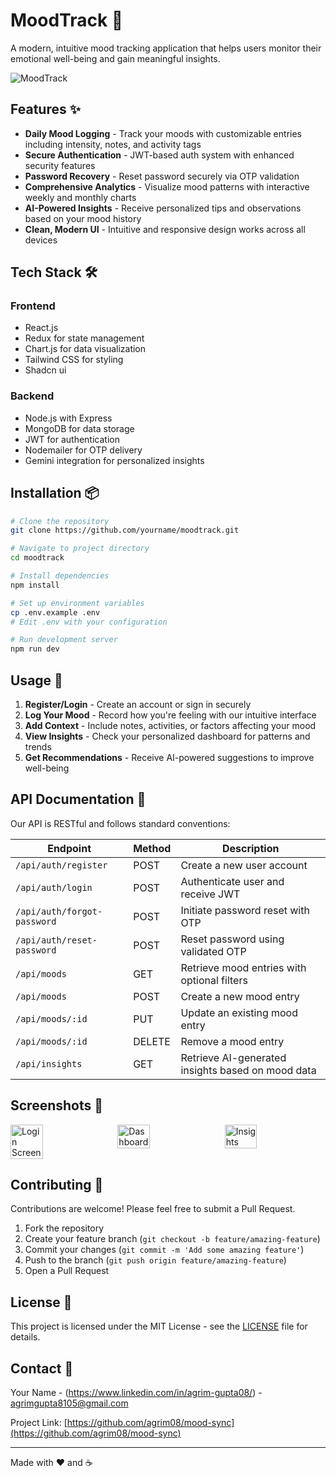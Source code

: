 # MoodTrack 🌈

A modern, intuitive mood tracking application that helps users monitor their emotional well-being and gain meaningful insights.

![MoodTrack](https://github.com/agrim08/mood-sync/raw/main/assets/banner.png)

## Features ✨

- **Daily Mood Logging** - Track your moods with customizable entries including intensity, notes, and activity tags
- **Secure Authentication** - JWT-based auth system with enhanced security features
- **Password Recovery** - Reset password securely via OTP validation
- **Comprehensive Analytics** - Visualize mood patterns with interactive weekly and monthly charts
- **AI-Powered Insights** - Receive personalized tips and observations based on your mood history
- **Clean, Modern UI** - Intuitive and responsive design works across all devices

## Tech Stack 🛠️

### Frontend
- React.js
- Redux for state management
- Chart.js for data visualization
- Tailwind CSS for styling
- Shadcn ui

### Backend
- Node.js with Express
- MongoDB for data storage
- JWT for authentication
- Nodemailer for OTP delivery
- Gemini integration for personalized insights

## Installation 📦

```bash
# Clone the repository
git clone https://github.com/yourname/moodtrack.git

# Navigate to project directory
cd moodtrack

# Install dependencies
npm install

# Set up environment variables
cp .env.example .env
# Edit .env with your configuration

# Run development server
npm run dev
```

## Usage 📱

1. **Register/Login** - Create an account or sign in securely
2. **Log Your Mood** - Record how you're feeling with our intuitive interface
3. **Add Context** - Include notes, activities, or factors affecting your mood
4. **View Insights** - Check your personalized dashboard for patterns and trends
5. **Get Recommendations** - Receive AI-powered suggestions to improve well-being

## API Documentation 📘

Our API is RESTful and follows standard conventions:

| Endpoint | Method | Description |
|----------|--------|-------------|
| `/api/auth/register` | POST | Create a new user account |
| `/api/auth/login` | POST | Authenticate user and receive JWT |
| `/api/auth/forgot-password` | POST | Initiate password reset with OTP |
| `/api/auth/reset-password` | POST | Reset password using validated OTP |
| `/api/moods` | GET | Retrieve mood entries with optional filters |
| `/api/moods` | POST | Create a new mood entry |
| `/api/moods/:id` | PUT | Update an existing mood entry |
| `/api/moods/:id` | DELETE | Remove a mood entry |
| `/api/insights` | GET | Retrieve AI-generated insights based on mood data |

## Screenshots 📸

<div style="display: flex; justify-content: space-between;">
  <img src="https://github.com/yourname/moodtrack/raw/main/assets/screenshot-login.png" width="32%" alt="Login Screen">
  <img src="https://github.com/yourname/moodtrack/raw/main/assets/screenshot-dashboard.png" width="32%" alt="Dashboard">
  <img src="https://github.com/yourname/moodtrack/raw/main/assets/screenshot-insights.png" width="32%" alt="Insights">
</div>


## Contributing 🤝

Contributions are welcome! Please feel free to submit a Pull Request.

1. Fork the repository
2. Create your feature branch (`git checkout -b feature/amazing-feature`)
3. Commit your changes (`git commit -m 'Add some amazing feature'`)
4. Push to the branch (`git push origin feature/amazing-feature`)
5. Open a Pull Request

## License 📄

This project is licensed under the MIT License - see the [LICENSE](LICENSE) file for details.

## Contact 📧

Your Name - (https://www.linkedin.com/in/agrim-gupta08/) - agrimgupta8105@gmail.com

Project Link: [https://github.com/agrim08/mood-sync](https://github.com/agrim08/mood-sync)

---

Made with ❤️ and ☕
